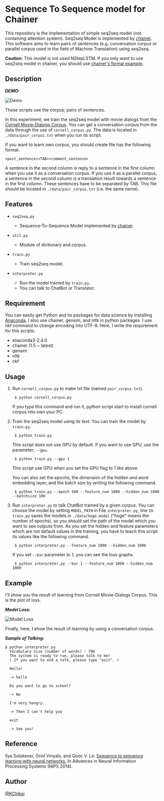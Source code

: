 # Sequence To Sequence model for Chainer 

This repository is the implementation of simple seq2seq model (not containing attention system).
Seq2seq Model is implemented by [chainer][chainer].
This software aims to learn pairs of sentences 
(e.g. conversation corpus or parallel corpus used in the field of Machine Translation) using seq2seq. 

__Caution__: This model is not used NStepLSTM. 
If you only want to use seq2seq model in chainer, you should use [chainer's formal example][chainer_seq2seq]. 

[chainer]: https://github.com/pfnet/chainer "chainer"
[chainer_seq2seq]: https://github.com/pfnet/chainer/blob/seq2seq/examples/seq2seq/seq2seq.py "chainer_seq2seq"



## Description

***DEMO:***

![Demo](https://github.com/OnizukaLab/SimpleSeq2Seq/blob/master/data/s2s_sample.gif?raw=true)

These scripts use the corpus; pairs of sentences. 

In this experiment, we train the seq2seq model with movie dialogs 
from the [Cornell Movie-Dialogs Corpus][cornell].
You can get a conversation corpus from the data through the use of `cornell_corpus.py`.
The data is located in `./data/pair_corpus.txt` when you run its script.

If you want to learn own corpus, you should create file has the following format.
    
    <post_sentence><TAB><comment_sentence>

A sentence in the second column is reply to a sentence in the first column 
when you use it as a conversation corpus.
If you use it as a parallel corpus, 
a sentence in the second column is a translation result towards a sentence in the first column.
These sentences have to be separated by TAB.
This file should be located in `./data/pair_corpus.txt` (i.e. the same name). 

[cornell]: https://people.mpi-sws.org/~cristian/Cornell_Movie-Dialogs_Corpus.html "cornell"



## Features

- `seq2seq.py`
  - Sequence-To-Sequence Model implemented by [chainer][chainer].

- `util.py`
  - Module of dictionary and corpus.

- `train.py`
  - Train seq2seq model.

- `interpreter.py`
  - Run the model trained by `train.py`.
  - You can talk to ChatBot or Translator.


## Requirement

You can easily get Python and its packages for data science by installing [Anaconda][anaconda].
I also use chainer, gensim, and nltk in python packages.
I use nkf command to change encoding into UTF-8.
Here, I write the requirement for this scripts.

- anaconda3-2.4.0
- chainer (1.5 ~ latest)
- gensim
- nltk
- nkf

[anaconda]: https://www.continuum.io/ "anaconda"


## Usage

1. Run `cornell_corpus.py` to make txt file (named `pair_corpus.txt`).
   
   ~~~
    $ python cornell_corpus.py
   ~~~
   
   If you type this command and run it, 
   python script start to install cornell corpus into own your PC.
   
2. Train the seq2seq model using its text.
   You can train the model by `train.py`.

   ~~~
    $ python train.py
   ~~~
   
   This script does not use GPU by default.
   If you want to use GPU, use the parameter; `--gpu`.
   
   ~~~
    $ python train.py --gpu 1
   ~~~
   
   This script use GPU when you set the GPU flag to 1 like above.
   
   You can also set the epochs, the dimension of the hidden and word embedding layer, and the batch size
   by writing the following command.
   
   ~~~
    $ python train.py --epoch 500 --feature_num 1000 --hidden_num 1000 --batchsize 100
   ~~~

3. Run `interpreter.py` to talk ChatBot trained by a given corpus.
   You can choose the model by setting `MODEL_PATH` in File `interpreter.py`, line `19`.
   `train.py` saves the models in `./data/hoge.model` ("hoge" means the number of epochs),
   so you should set the path of the model which you want to see outputs from.
   As you set the hidden and feature parameters which are not default values in the training, 
   you have to teach this script its values like the following command.

   ~~~
    $ python interpreter.py --feature_num 1000 --hidden_num 1000
   ~~~ 
   
   If you set `--bar` parameter to 1, you can see the loss graphs.
   
   ~~~
    $ python interpreter.py --bar 1 --feature_num 1000 --hidden_num 1000
   ~~~ 
   

## Example

I'll show you the result of learning from Cornell Movie-Dialogs Corpus.
This is the plot of loss.


***Model Loss:***

![Model Loss](https://github.com/OnizukaLab/SimpleSeq2Seq/blob/master/data/train1000epochs.png?raw=true)


Finally, here, I show the result of learning by using a conversation corpus. 

***Sample of Talking:***

    $ python interpreter.py
      Vocabulary Size (number of words) : 796
      The system is ready to run, please talk to me!
      ( If you want to end a talk, please type "exit". )
      
      Hello!
      
      -> hello
      
      Do you want to go to school?
      
      -> No
      
      I'm very hungry.
      
      -> Then I can't help you
      
      exit
      
      -> See you!


## Reference 

Ilya Sutskever, Oriol Vinyals, and Quoc V. Le.
[Sequence to sequence learning with neural networks.][s2s_paper]
In Advances in Neural Information Processing Systems (NIPS 2014).

[s2s_paper]: http://papers.nips.cc/paper/5346-information-based-learning-by-agents-in-unbounded-state-spaces.pdf "s2s_paper"

## Author

[@KChikai](https://github.com/KChikai)

